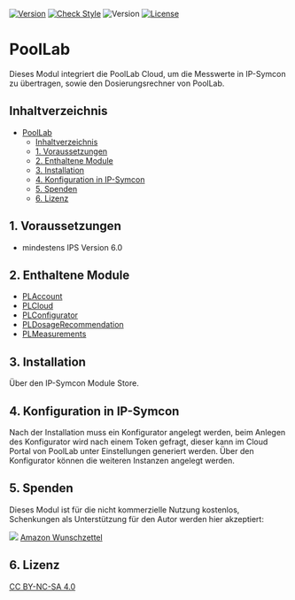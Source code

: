 [![Version](https://img.shields.io/badge/Symcon-PHPModul-red.svg)](https://www.symcon.de/service/dokumentation/entwicklerbereich/sdk-tools/sdk-php/)
[![Check Style](https://github.com/Schnittcher/PoolLab/workflows/Check%20Style/badge.svg)](https://github.com/Schnittcher/PoolLab/actions)
![Version](https://img.shields.io/badge/Symcon%20Version-6.0%20%3E-blue.svg)
[![License](https://img.shields.io/badge/License-CC%20BY--NC--SA%204.0-green.svg)](https://creativecommons.org/licenses/by-nc-sa/4.0/)

# PoolLab
Dieses Modul integriert die PoolLab Cloud, um die Messwerte in IP-Symcon zu übertragen, sowie den Dosierungsrechner von PoolLab.
 
   ## Inhaltverzeichnis
- [PoolLab](#poollab)
  - [Inhaltverzeichnis](#inhaltverzeichnis)
  - [1. Voraussetzungen](#1-voraussetzungen)
  - [2. Enthaltene Module](#2-enthaltene-module)
  - [3. Installation](#3-installation)
  - [4. Konfiguration in IP-Symcon](#4-konfiguration-in-ip-symcon)
  - [5. Spenden](#5-spenden)
  - [6. Lizenz](#6-lizenz)
   
## 1. Voraussetzungen

* mindestens IPS Version 6.0

## 2. Enthaltene Module

* [PLAccount](PLAccount/README.md)
* [PLCloud](PLCloud/README.md)
* [PLConfigurator](PLConfigurator/README.md)
* [PLDosageRecommendation](PLDosageRecommendation/README.md)
* [PLMeasurements](PLMeasurements/README.md)

## 3. Installation
Über den IP-Symcon Module Store.

## 4. Konfiguration in IP-Symcon
Nach der Installation muss ein Konfigurator angelegt werden, beim Anlegen des Konfigurator wird nach einem Token gefragt, dieser kann im Cloud Portal von PoolLab unter Einstellungen generiert werden.
Über den Konfigurator können die weiteren Instanzen angelegt werden.

## 5. Spenden

Dieses Modul ist für die nicht kommerzielle Nutzung kostenlos, Schenkungen als Unterstützung für den Autor werden hier akzeptiert:    

<a href="https://www.paypal.com/cgi-bin/webscr?cmd=_s-xclick&hosted_button_id=EK4JRP87XLSHW" target="_blank"><img src="https://www.paypalobjects.com/de_DE/DE/i/btn/btn_donate_LG.gif" border="0" /></a> <a href="https://www.amazon.de/hz/wishlist/ls/3JVWED9SZMDPK?ref_=wl_share" target="_blank">Amazon Wunschzettel</a>

## 6. Lizenz

[CC BY-NC-SA 4.0](https://creativecommons.org/licenses/by-nc-sa/4.0/)